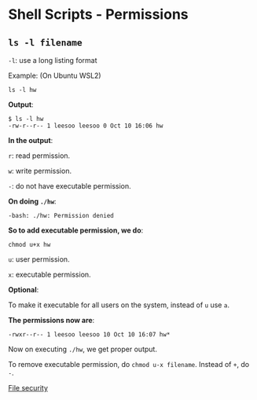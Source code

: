 # Shell Scripts - Permissions

## `ls -l filename`

`-l`: use a long listing format

Example:
(On Ubuntu WSL2)

```
ls -l hw
```

**Output**:

```
$ ls -l hw
-rw-r--r-- 1 leesoo leesoo 0 Oct 10 16:06 hw
```

**In the output**:

`r`: read permission.

`w`: write permission.

`-`: do not have executable permission.

**On doing `./hw`**:

```
-bash: ./hw: Permission denied
```

**So to add executable permission, we do**:

```
chmod u+x hw
```

`u`: user permission.

`x`: executable permission.

**Optional**: 

To make it executable for all users on the system, instead of `u` use `a`.

**The permissions now are**:

```
-rwxr--r-- 1 leesoo leesoo 10 Oct 10 16:07 hw*
```

Now on executing `./hw`, we get proper output.

To remove executable permission, do `chmod u-x filename`. Instead of `+`, do `-`.

[File security](https://tldp.org/LDP/intro-linux/html/sect_03_04.html)